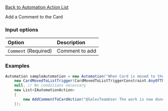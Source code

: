 [Back to Automation Action List](Automation-Engine#actions)

Add a Comment to the Card

### Input options
| Option| Description |
|:---|:---|
| `Comment` (Required) | Comment to add | 

### Examples

```cs
Automation sampleAutomation = new Automation("When Card is moved to the 'Done' column, Add a @Reply comment to the sales team member.",
    new CardMovedToListTrigger(CardMovedToListTriggerConstraint.AnyOfTheseListsAreMovedTo, "Done") { TreatListNameAsId = true },
    null, // No conditions necessary
    new List<IAutomationAction>
    {
        new AddCommentToCardAction("@SalesTeamUser The work is now done :-)") //<-- Our Action
    });

```